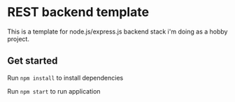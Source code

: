 # REST backend template

This is a template for node.js/express.js backend stack i'm doing as a hobby project.

## Get started

Run `npm install` to install dependencies

Run `npm start` to run application
